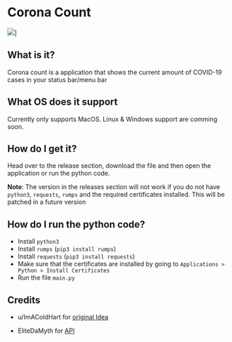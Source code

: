# Corona Count


[<img src="hhttps://img.shields.io/github/downloads/Roxiun/CoronaCount/total">](https://github.com/Roxiun/CoronaCount/release)]
## What is it?

Corona count is a application that shows the current amount of COVID-19 cases in your status bar/menu bar

## What OS does it support

Currently only supports MacOS. Linux & Windows support are comming soon.

## How do I get it?

Head over to the release section, download the file and then open the application or run the python code.

**Note**: The version in the releases section will not work if you do not have `python3`, `requests`, `rumps` and the required certificates installed. This will be patched in a future version

## How do I run the python code?

-   Install `python3`    
-   Install `rumps` (`pip3 install rumps`)
-   Install `requests` (`pip3 install requests`)
-   Make sure that the certificates are installed by going to `Applications > Python > Install Certificates`
-   Run the file `main.py`
    

## Credits

-   u/ImAColdHart for [original Idea](https://www.reddit.com/r/jailbreak/comments/fjqdx1/release_coronacount_keep_track_of_current_corona/)
    
-   EliteDaMyth for [API](https://corona.lmao.ninja/)
